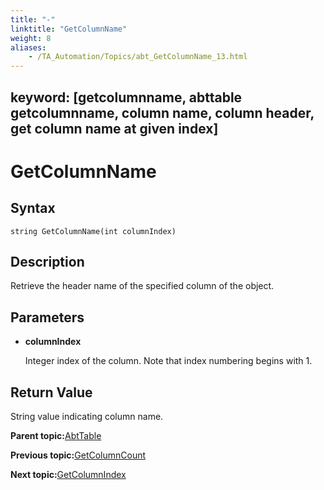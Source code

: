 ```yaml
--- 
title: "-"
linktitle: "GetColumnName"
weight: 8
aliases: 
    - /TA_Automation/Topics/abt_GetColumnName_13.html
---
```

keyword: [getcolumnname, abttable getcolumnname, column name, column header, get column name at given index]
---

# GetColumnName

## Syntax

`string GetColumnName(int columnIndex)`

## Description

Retrieve the header name of the specified column of the object.

## Parameters

-   **columnIndex**

    Integer index of the column. Note that index numbering begins with 1.


## Return Value

String value indicating column name.

**Parent topic:**[AbtTable](/TA_Automation/Topics/abt_AbtTable.html)

**Previous topic:**[GetColumnCount](/TA_Automation/Topics/abt_GetColumnCount_13.html)

**Next topic:**[GetColumnIndex](/TA_Automation/Topics/abt_GetColumnIndex.html)

